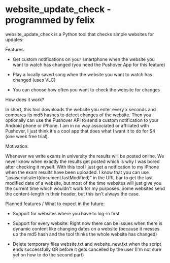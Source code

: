 # website_update_check - programmed by felix

website_update_check is a Python tool that checks simple websites for updates:

Features:

- Get custom notifications on your smartphone when the website you want to watch has changed (you need the Pushover App for this feature)

- Play a locally saved song when the website you want to watch has changed (uses VLC)

- You can choose how often you want to check the website for changes

How does it work?

In short, this tool downloads the website you enter every x seconds and compares its md5 hashes to detect changes of the website.
Then you optionally can use the Pushover API to send a custom notification to your Android phone or iPhone.
I am in no way associated or affiliated with Pushover, I just think it's a cool app that does what I want it to do for $4 (one week free trial).

Motivation:

Whenever we write exams in university the results will be posted online. We never know when exactly the results get posted which is why I was bored after checking it myself. With this tool I just get a notfication to my iPhone when the exam results have been uploaded.
I know that you can use "javascript:alert(document.lastModified)" in the URL bar to get the last modified date of a website, but most of the time websites will just give you the current time which wouldn't work for my purposes. Some websites send the content-length in their header, but this isn't always the case.

Planned features / What to expect in the future:

- Support for websites where you have to log-in first 

- Support for every website: Right now there can be issues when there is dynamic content like changing dates on a website (because it messes up the md5 hash and the tool thinks the whole website has changed)

- Delete temporary files website.txt and website_new.txt when the script ends successfully OR before it gets cancelled by the user (I'm not sure yet on how to do the second part)
